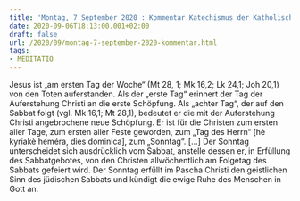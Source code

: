 ```yaml
---
title: 'Montag, 7 September 2020 : Kommentar Katechismus der Katholischen Kirche'
date: 2020-09-06T18:13:00.001+02:00
draft: false
url: /2020/09/montag-7-september-2020-kommentar.html
tags: 
- MEDITATIO
---
```


Jesus ist „am ersten Tag der Woche“ (Mt 28, 1; Mk 16,2; Lk 24,1; Joh 20,1) von den Toten auferstanden. Als der „erste Tag“ erinnert der Tag der Auferstehung Christi an die erste Schöpfung. Als „achter Tag“, der auf den Sabbat folgt (vgl. Mk 16,1; Mt 28,1), bedeutet er die mit der Auferstehung Christi angebrochene neue Schöpfung. Er ist für die Christen zum ersten aller Tage, zum ersten aller Feste geworden, zum „Tag des Herrn“ \[hè kyriakè heméra, dies dominica\], zum „Sonntag“. \[…\] Der Sonntag unterscheidet sich ausdrücklich vom Sabbat, anstelle dessen er, in Erfüllung des Sabbatgebotes, von den Christen allwöchentlich am Folgetag des Sabbats gefeiert wird. Der Sonntag erfüllt im Pascha Christi den geistlichen Sinn des jüdischen Sabbats und kündigt die ewige Ruhe des Menschen in Gott an.
